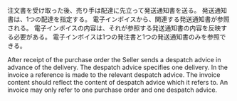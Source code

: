 注文書を受け取った後、売り手は配達に先立って発送通知書を送る。 発送通知書は、1つの配達を指定する。 電子インボイスから、関連する発送通知書が参照される。 電子インボイスの内容は、それが参照する発送通知書の内容を反映する必要がある。 電子インボイスは1つの発注書と1つの発送通知書のみを参照できる。  

After receipt of the purchase order the Seller sends a despatch advice in advance of the delivery. The despatch advice specifies one delivery. In the invoice a reference is made to the relevant despatch advice. The invoice content should reflect the content of despatch advice which it refers to. An invoice may only refer to one purchase order and one despatch advice.  
